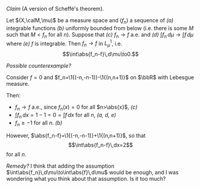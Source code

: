 *Claim* (A version of Scheffé's theorem).

Let $(X,\calM,\mu)$ be a measure space and $(f_n)$ a sequence of *(a)* integrable functions *(b)* uniformly bounded from below (i.e. there is some $M$ such that $M<f_n$ for all $n$). Suppose that *(c)* $f_n\to f$ a.e. and *(d)* $\int f_n\,d\mu\to\int f\,d\mu$ where *(e)* $f$ is integrable. Then $f_n\to f$ in $L^1_\mu$, i.e. $$\int\abs{f_n-f}\,d\mu\to0.$$

*Possible counterexample?*

Consider $f=0$ and $f_n=\1{(-n,-n-1)}-\1{(n,n+1)}$ on $\bbR$ with Lebesgue measure.

Then:

 - $f_n\to f$ a.e., since $f_n(x)=0$ for all $n>\abs{x}$, *(c)*
 - $\int f_n\,dx=1-1=0=\int f\,dx$ for all $n$, *(a, d, e)*
 - $f_n\geq-1$ for all $n$. *(b)*

However, $\abs{f_n-f}=\1{(-n,-n-1)}+\1{(n,n+1)}$, so that $$\int\abs{f_n-f}\,dx=2$$for all $n$.

*Remedy?* I think that adding the assumption $\int\abs{f_n}\,d\mu\to\int\abs{f}\,d\mu$ would be enough, and I was wondering what you think about that assumption. Is it too much?
